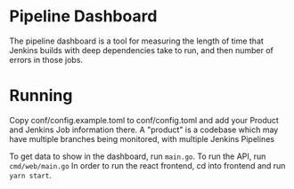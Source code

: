 # Pipeline Dashboard

The pipeline dashboard is a tool for measuring the length of time that Jenkins builds with deep dependencies take to run, and then number of errors in those jobs.

# Running

Copy conf/config.example.toml to conf/config.toml and add your Product and Jenkins Job information there.  A "product" is a codebase which may have multiple branches being monitored, with multiple Jenkins Pipelines

To get data to show in the dashboard, run ```main.go```.  To run the API, run ```cmd/web/main.go```  In order to run the react frontend, cd into frontend and run ```yarn start```.
